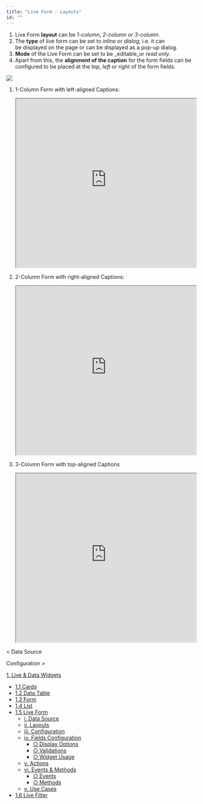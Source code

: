 ```yaml
---
title: "Live Form - Layouts"
id: ""
---
```


1. Live Form **layout** can be _1-column_, _2-column_ or _3-column_.
2. The **type** of live form can be set to _inline_ or _dialog,_ i.e. it can be displayed on the page or can be displayed as a pop-up dialog.
3. **Mode** of the Live Form can be set to be _editable_or _read only._
4. Apart from this, the **alignment of the caption** for the form fields can be configured to be placed at the _top_, _left_ or _right_ of the form fields.

[![](../assets/lf_layout.png)](../assets/lf_layout.png)

1. 1-Column Form with left-aligned Captions: 
    
    <iframe width="100%" height="450" style="background-color: snow;" allowtransparency="true" src="https://apps.wavemakeronline.com/documentation_snippets/#/LiveForm">1-column Form</iframe>
    
2. 2-Column Form with right-aligned Captions: 
    
    <iframe width="100%" height="450" style="background-color: snow;" allowtransparency="true" src="https://apps.wavemakeronline.com/documentation_snippets/#/LiveFormwithTwoCol">2-column Form</iframe>
    
3. 3-Column Form with top-aligned Captions 
    
    <iframe width="100%" height="450" style="background-color: snow;" allowtransparency="true" src="https://apps.wavemakeronline.com/documentation_snippets/#/LiveFormwithThreeCol">3-column Form</iframe>
    

< Data Source

Configuration >

[1\. Live & Data Widgets](/learn/app-development/widgets/widget-library/#data-live)

- [1.1 Cards](/learn/app-development/widgets/datalive/cards/)
- [1.2 Data Table](/learn/app-development/widgets/datalive/data-table/)
- [1.3 Form](/learn/app-development/widgets/datalive/form/)
- [1.4 List](/learn/app-development/widgets/datalive/list/)
- [1.5 Live Form](/learn/app-development/widgets/datalive/live-form/)
    - [i. Data Source](/learn/app-development/widgets/datalive/live-form/live-form-data-source/)
    - [ii. Layouts](/learn/app-development/widgets/datalive/live-form/liveform-layouts/)
    - [iii. Configuration](/learn/app-development/widgets/datalive/live-form/liveform-configurations/)
    - [iv. Fields Configuration](/learn/app-development/widgets/datalive/live-form/fields-configuration/)
        - [○ Display Options](/learn/app-development/widgets/datalive/live-form/fields-configuration/#display)
        - [○ Validations](/learn/app-development/widgets/datalive/live-form/fields-configuration/#validations)
        - [○ Widget Usage](/learn/app-development/widgets/datalive/live-form/fields-configuration/#widgets)
    - [v. Actions](/learn/app-development/widgets/datalive/live-form/liveform-actions/)
    - [vi. Events & Methods](/learn/app-development/widgets/datalive/live-form/events-methods/)
        - [○ Events](/learn/app-development/widgets/datalive/live-form/events-methods/#events)
        - [○ Methods](/learn/app-development/widgets/datalive/live-form/events-methods/#methods)
    - [v. Use Cases](/learn/app-development/widgets/datalive/live-form/liveform-use-cases/)
- [1.6 Live Filter](/learn/app-development/widgets/datalive/live-filter/)
